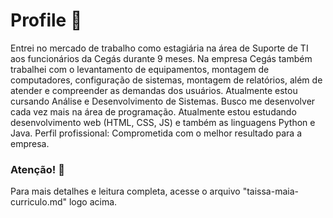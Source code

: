 # Profile :page_facing_up:

Entrei no mercado de trabalho como estagiária na área de Suporte de TI aos funcionários da Cegás durante 9 meses. Na empresa Cegás também trabalhei com o levantamento de equipamentos, montagem de computadores, configuração de sistemas, montagem de relatórios, além de atender e compreender as demandas dos usuários. 
Atualmente estou cursando Análise e Desenvolvimento de Sistemas.
Busco me desenvolver cada vez mais na área de programação. 
Atualmente estou estudando desenvolvimento web (HTML, CSS, JS) e também as linguagens Python e Java.
Perfil profissional: Comprometida com o melhor resultado para a empresa.

### Atenção! :anger:

Para mais detalhes e leitura completa, acesse o arquivo "taissa-maia-curriculo.md" logo acima.